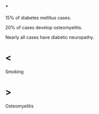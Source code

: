 # .

15% of diabetes mellitus cases.

20% of cases develop osteomyelitis.

Nearly all cases have diabetic neuropathy.

# <

Smoking

# >

Osteomyelitis
